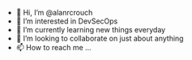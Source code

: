 - 👋 Hi, I’m @alanrcrouch
- 👀 I’m interested in DevSecOps
- 🌱 I’m currently learning new things everyday
- 💞️ I’m looking to collaborate on just about anything
- 📫 How to reach me ...

<!---
alanrcrouch/alanrcrouch is a ✨ special ✨ repository because its `README.md` (this file) appears on your GitHub profile.
You can click the Preview link to take a look at your changes.
--->
